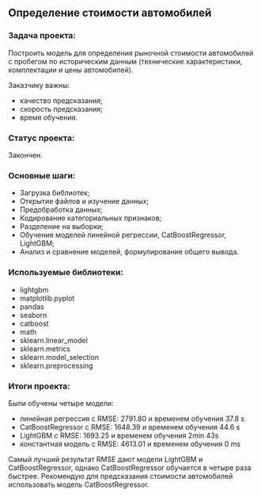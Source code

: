 ## Определение стоимости автомобилей

### Задача проекта:

Построить модель для определения рыночной стоимости автомобилей с пробегом по историческим данным (технические характеристики, комплектации и цены автомобилей).

Заказчику важны:

- качество предсказания;
- скорость предсказания;
- время обучения.

### Статус проекта:

Закончен.

### Основные шаги:

- Загрузка библиотек;
- Открытие файлов и изучение данных;
- Предобработка данных;
- Кодирование категориальных признаков;
- Разделение на выборки;
- Обучение моделей линейной регрессии, CatBoostRegressor, LightGBM;
- Анализ и сравнение моделей, формулирование общего вывода.

### Используемые библиотеки:

- lightgbm
- matplotlib.pyplot
- pandas
- seaborn
- catboost
- math
- sklearn.linear_model
- sklearn.metrics
- sklearn.model_selection
- sklearn.preprocessing

### Итоги проекта:

Были обучены четыре модели:
- линейная регрессия с RMSE: 2791.80 и временем обучения 37.8 s
- CatBoostRegressor с RMSE: 1648.39 и временем обучения 44.6 s
- LightGBM с RMSE: 1693.25 и временем обучения 2min 43s
- константная модель с RMSE: 4613.01 и временем обучения 0 ms

Самый лучший результат RMSE дают модели LightGBM и CatBoostRegressor, однако CatBoostRegressor обучается в четыре раза быстрее. Рекомендую для предсказания стоимости автомобилей использовать модель CatBoostRegressor.
